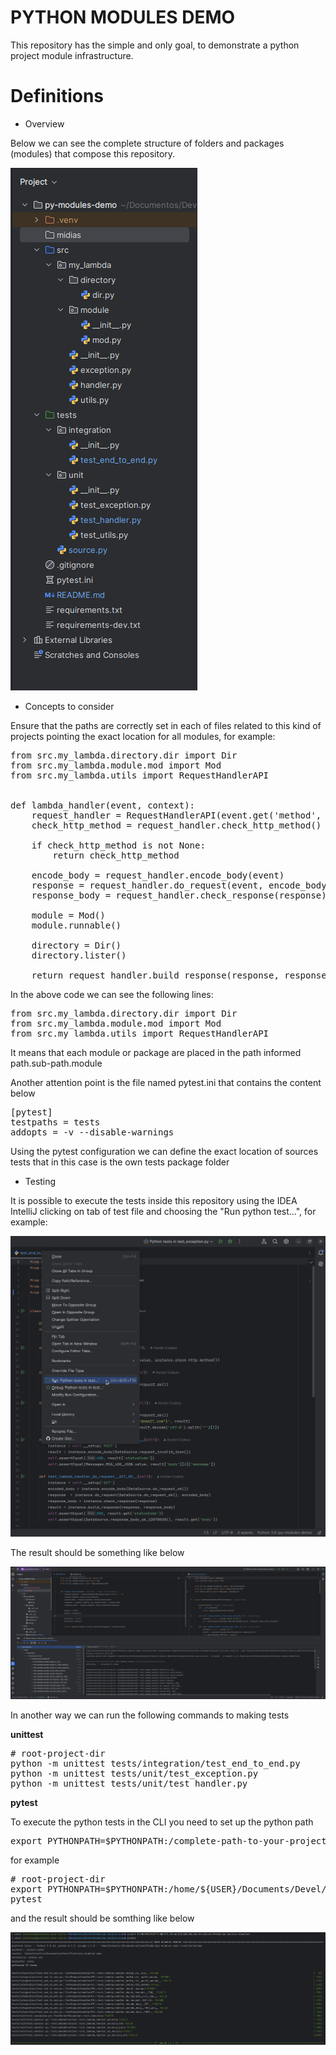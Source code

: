 # PYTHON MODULES DEMO
This repository has the simple and only goal, to demonstrate a python project module infrastructure.

# Definitions

- Overview

Below we can see the complete structure of folders and packages (modules) that compose this repository.

![infrastructure.png](midias/infrastructure.png)

- Concepts to consider

Ensure that the paths are correctly set in each of files related to this kind of projects pointing the exact 
location for all modules, for example:

<pre>
from src.my_lambda.directory.dir import Dir
from src.my_lambda.module.mod import Mod
from src.my_lambda.utils import RequestHandlerAPI


def lambda_handler(event, context):
    request_handler = RequestHandlerAPI(event.get('method', ''))
    check_http_method = request_handler.check_http_method()

    if check_http_method is not None:
        return check_http_method

    encode_body = request_handler.encode_body(event)
    response = request_handler.do_request(event, encode_body)
    response_body = request_handler.check_response(response)

    module = Mod()
    module.runnable()

    directory = Dir()
    directory.lister()

    return request_handler.build_response(response, response_body)
</pre>

In the above code we can see the following lines:

<pre>
from src.my_lambda.directory.dir import Dir
from src.my_lambda.module.mod import Mod
from src.my_lambda.utils import RequestHandlerAPI
</pre>

It means that each module or package are placed in the path informed path.sub-path.module

Another attention point is the file named pytest.ini that contains the content below

<pre>
[pytest]
testpaths = tests
addopts = -v --disable-warnings
</pre>

Using the pytest configuration we can define the exact location of sources tests that in this case is the own tests 
package folder

- Testing

It is possible to execute the tests inside this repository using the IDEA IntelliJ clicking on tab of test file and 
choosing the "Run python test...", for example:

![run.png](midias/run.png)

The result should be something like below

![result.png](midias/result.png)

In another way we can run the following commands to making tests

**unittest**

<pre>
# root-project-dir
python -m unittest tests/integration/test_end_to_end.py
python -m unittest tests/unit/test_exception.py
python -m unittest tests/unit/test_handler.py
</pre>

**pytest**

To execute the python tests in the CLI you need to set up the python path

<pre>
export PYTHONPATH=$PYTHONPATH:/complete-path-to-your-project/src
</pre>

for example

<pre>
# root-project-dir
export PYTHONPATH=$PYTHONPATH:/home/${USER}/Documents/Devel/Python/py-modules-demo/src
pytest
</pre>

and the result should be somthing like below

![python_path_pytest.png](midias/python_path_pytest.png)

